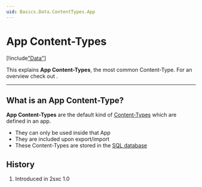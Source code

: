 ```yaml
---
uid: Basics.Data.ContentTypes.App
---
```


# App Content-Types

[!include["Data"](~/basics/data/_shared-content-types-app.md)]

This explains **App Content-Types**, the most common Content-Type. For an overview check out [](xref:Basics.Data.Index).

---

## What is an App Content-Type?

**App Content-Types** are the default kind of [Content-Types](xref:Basics.Data.ContentTypes.Index) which are defined in an app.

* They can only be used inside that App
* They are included upon export/import
* These Content-Types are stored in the [SQL database](xref:Basics.Data.ContentTypes.SqlStorage)

## History

1. Introduced in 2sxc 1.0
